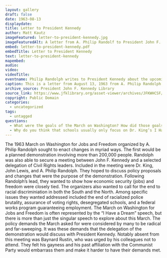 ```yaml
---
layout: gallery
draft: false
date: 1963-08-13
displaydate: 
title: Letter to President Kennedy
author: Matt Kautz
imageFeatured: letter-to-president-kennedy.jpg
imageFeaturedAlt: A letter from A. Philip Randolf to President John F. Kennedy
embed: letter-to-president-kennedy.pdf
embedTitle: Letter to President Kennedy
text: letter-to-president-kennedy
mapembed:
audio:
video: 
videoTitle: 
eventname: Philip Randolph writes to President Kennedy about the upcoming March on Washington for Jobs and Freedom.
caption: This is a letter from August 13, 1963 from A. Philip Randolph to President Kennedy about the upcoming March on Washington for Jobs and Freedom, including a request for the President to meet with the sponsoring Committee.
archive_source: President John F. Kennedy Library
source_link: https://www.jfklibrary.org/asset-viewer/archives/JFKWHCSF/0365/JFKWHCSF-0365-007?image_identifier=JFKWHCSF-0365-007-p0007
copyright: Public Domain
categories:
  - uncategorized
tags:
  - untagged
questions:
  - What were the goals of the March on Washington? How did those goals relate to A. Philip Randolph’s previous career as the president of the Brotherhood of Sleeping Car Porters?
  - Why do you think that schools usually only focus on Dr. King’s I Have a Dream speech when teaching the March on Washington?
---
```


The 1963 March on Washington for Jobs and Freedom organized by A. Philip Randolph sought to enact changes in myriad ways. The first would be a planned demonstration involving more than 200,000 people. Randolph was also able to secure a meeting between John F. Kennedy and a selected delegation of Civil Rights leaders. Included in the meeting were Dr. King, John Lewis, and A. Philip Randolph. They hoped to discuss policy proposals and changes that were the purpose of the demonstration. Following Randolph’s lead, they wanted to show how economic security (jobs) and freedom were closely tied. The organizers also wanted to call for the end to racial discriminiation in both the South and the North. Among specific issues they wanted addressed included the end of racialized police brutality, assurance of voting rights, desegregated schools, and a federal works program guaranteeing employment. The March on Washington for Jobs and Freedom is often represented by the “I Have a Dream” speech, but there is more than just the singular speech to explore about this March. The policy demands the March asked for were considered by many to be radical and far-sweeping.
It was these demands that the delegation of the demonstration would discuss with President Kennedy. Notably absent from this meeting was Baynard Rustin, who was urged by his colleagues not to attend. They felt his gayness and his past affiliation with the Communist Party would embarrass them and make it harder to have their demands met.
